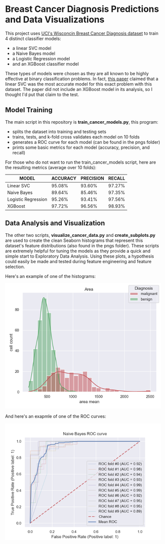 # Breast Cancer Diagnosis Predictions and Data Visualizations  

This project uses [UCI's Wisconcin Breast Cancer Diagnosis dataset](https://archive.ics.uci.edu/ml/datasets/Breast+Cancer+Wisconsin+%28Diagnostic%29) to train 4 distinct classifier models:  
- a linear SVC model
- a Naive Bayes model
- a Logistic Regression model
- and an XGBoost classifier model  

These types of models were chosen as they are all known to be highly effective at binary classification problems. In fact, [this paper](https://ieeexplore.ieee.org/abstract/document/9077811) claimed that a linear SVC was the most accurate model for this exact problem with this dataset. The paper did not include an XGBoost model in its analysis, so I thought I'd put that claim to the test.  

## Model Training

The main script in this repository is **train_cancer_models.py**, this program:
- splits the dataset into training and testing sets
- trains, tests, and k-fold cross validates each model on 10 folds
- generates a ROC curve for each model (can be found in the pngs folder)
- prints some basic metrics for each model (accuracy, precision, and recall)  

For those who do not want to run the train_cancer_models script, here are the resulting metrics (average over 10 folds):  

| MODEL               | ACCURACY | PRECISION | RECALL |
|---------------------|----------|-----------|--------|
| Linear SVC          |  95.08%  |   93.60%  | 97.27% |
| Naive Bayes         |  89.64%  |   85.46%  | 97.35% |
| Logistic Regression |  95.26%  |   93.41%  | 97.56% |
| XGBoost             |  97.72%  |   96.56%  | 98.93% |

## Data Analysis and Visualization 

The other two scripts, **visualize_cancer_data.py** and **create_subplots.py** are used to create the clean Seaborn histograms that represent this dataset's feature distributions (also found in the pngs folder). These scripts are extremely helpful for tuning the models as they provide a quick and simple start to Exploratory Data Analysis. Using these plots, a hypothesis could easily be made and tested during feature engineering and feature selection.  

Here's an example of one of the histograms:  

![histogram](./pngs/area_mean_histogram.png)

And here's an exapmle of one of the ROC curves:  

![ROC curve](./pngs/Naive_Bayes_ROC_curve.png)

